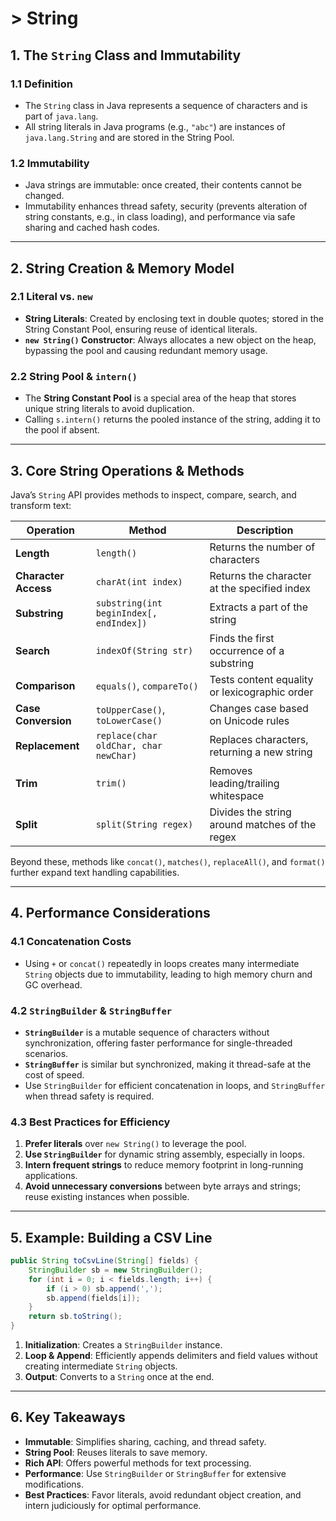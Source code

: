 # > String

## 1. The `String` Class and Immutability

### 1.1 Definition

* The `String` class in Java represents a sequence of characters and is part of `java.lang`.
* All string literals in Java programs (e.g., `"abc"`) are instances of `java.lang.String` and are stored in the String Pool.

### 1.2 Immutability

* Java strings are immutable: once created, their contents cannot be changed.
* Immutability enhances thread safety, security (prevents alteration of string constants, e.g., in class loading), and performance via safe sharing and cached hash codes.

---

## 2. String Creation & Memory Model

### 2.1 Literal vs. `new`

* **String Literals**: Created by enclosing text in double quotes; stored in the String Constant Pool, ensuring reuse of identical literals.
* **`new String()` Constructor**: Always allocates a new object on the heap, bypassing the pool and causing redundant memory usage.

### 2.2 String Pool & `intern()`

* The **String Constant Pool** is a special area of the heap that stores unique string literals to avoid duplication.
* Calling `s.intern()` returns the pooled instance of the string, adding it to the pool if absent.

---

## 3. Core String Operations & Methods

Java’s `String` API provides methods to inspect, compare, search, and transform text:

| Operation            | Method                                  | Description                                                                          |
| -------------------- | --------------------------------------- | ------------------------------------------------------------------------------------ |
| **Length**           | `length()`                              | Returns the number of characters                                                     |
| **Character Access** | `charAt(int index)`                     | Returns the character at the specified index                                         |
| **Substring**        | `substring(int beginIndex[, endIndex])` | Extracts a part of the string                                                        |
| **Search**           | `indexOf(String str)`                   | Finds the first occurrence of a substring                                            |
| **Comparison**       | `equals()`, `compareTo()`               | Tests content equality or lexicographic order                                        |
| **Case Conversion**  | `toUpperCase()`, `toLowerCase()`        | Changes case based on Unicode rules                                                  |
| **Replacement**      | `replace(char oldChar, char newChar)`   | Replaces characters, returning a new string                                          |
| **Trim**             | `trim()`                                | Removes leading/trailing whitespace                                                  |
| **Split**            | `split(String regex)`                   | Divides the string around matches of the regex                                       |

Beyond these, methods like `concat()`, `matches()`, `replaceAll()`, and `format()` further expand text handling capabilities.

---

## 4. Performance Considerations

### 4.1 Concatenation Costs

* Using `+` or `concat()` repeatedly in loops creates many intermediate `String` objects due to immutability, leading to high memory churn and GC overhead.

### 4.2 `StringBuilder` & `StringBuffer`

* **`StringBuilder`** is a mutable sequence of characters without synchronization, offering faster performance for single-threaded scenarios.
* **`StringBuffer`** is similar but synchronized, making it thread-safe at the cost of speed.
* Use `StringBuilder` for efficient concatenation in loops, and `StringBuffer` when thread safety is required.

### 4.3 Best Practices for Efficiency

1. **Prefer literals** over `new String()` to leverage the pool.
2. **Use `StringBuilder`** for dynamic string assembly, especially in loops.
3. **Intern frequent strings** to reduce memory footprint in long-running applications.
4. **Avoid unnecessary conversions** between byte arrays and strings; reuse existing instances when possible.

---

## 5. Example: Building a CSV Line

```java
public String toCsvLine(String[] fields) {
    StringBuilder sb = new StringBuilder();
    for (int i = 0; i < fields.length; i++) {
        if (i > 0) sb.append(',');
        sb.append(fields[i]);
    }
    return sb.toString();
}
```

1. **Initialization**: Creates a `StringBuilder` instance.
2. **Loop & Append**: Efficiently appends delimiters and field values without creating intermediate `String` objects.
3. **Output**: Converts to a `String` once at the end.

---

## 6. Key Takeaways

* **Immutable**: Simplifies sharing, caching, and thread safety.
* **String Pool**: Reuses literals to save memory.
* **Rich API**: Offers powerful methods for text processing.
* **Performance**: Use `StringBuilder` or `StringBuffer` for extensive modifications.
* **Best Practices**: Favor literals, avoid redundant object creation, and intern judiciously for optimal performance.